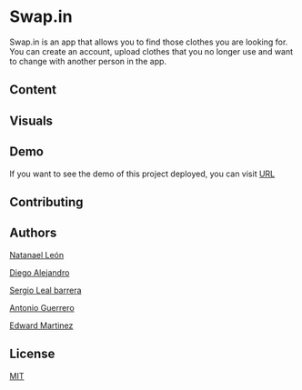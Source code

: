 # Swap.in

Swap.in is an app that allows you to find those clothes you are looking for.
You can create an account, upload clothes that you no longer use and want to change with another person in the app.

## Content

## Visuals


## Demo

If you want to see the demo of this project deployed, you can visit [URL]()

## Contributing

## Authors

[Natanael León](https://github.com/orgs/Swap-in/people/nthx15)

[Diego Alejandro](https://github.com/orgs/Swap-in/people/alejandro2706)

[Sergio Leal barrera](https://github.com/orgs/Swap-in/people/Sergioleal7)

[Antonio Guerrero](https://github.com/orgs/Swap-in/people/ag94e)

[Edward Martinez](https://github.com/orgs/Swap-in/people/Agoriro)



## License
[MIT](https://choosealicense.com/licenses/mit/)